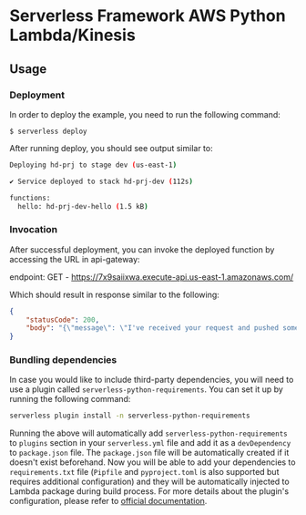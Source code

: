 # Serverless Framework AWS Python Lambda/Kinesis

## Usage

### Deployment

In order to deploy the example, you need to run the following command:

```
$ serverless deploy
```

After running deploy, you should see output similar to:

```bash
Deploying hd-prj to stage dev (us-east-1)

✔ Service deployed to stack hd-prj-dev (112s)

functions:
  hello: hd-prj-dev-hello (1.5 kB)
```

### Invocation

After successful deployment, you can invoke the deployed function by accessing the URL in api-gateway:

endpoint: GET - https://7x9saiixwa.execute-api.us-east-1.amazonaws.com/

Which should result in response similar to the following:

```json
{
    "statusCode": 200,
    "body": "{\"message\": \"I've received your request and pushed some shit to kinesis!\", \"heartRate\": {\"heartRate\": 79, \"rateType\": \"NORMAL\"},, \"input\": {}}"
}
```

### Bundling dependencies

In case you would like to include third-party dependencies, you will need to use a plugin called `serverless-python-requirements`. You can set it up by running the following command:

```bash
serverless plugin install -n serverless-python-requirements
```

Running the above will automatically add `serverless-python-requirements` to `plugins` section in your `serverless.yml` file and add it as a `devDependency` to `package.json` file. The `package.json` file will be automatically created if it doesn't exist beforehand. Now you will be able to add your dependencies to `requirements.txt` file (`Pipfile` and `pyproject.toml` is also supported but requires additional configuration) and they will be automatically injected to Lambda package during build process. For more details about the plugin's configuration, please refer to [official documentation](https://github.com/UnitedIncome/serverless-python-requirements).
